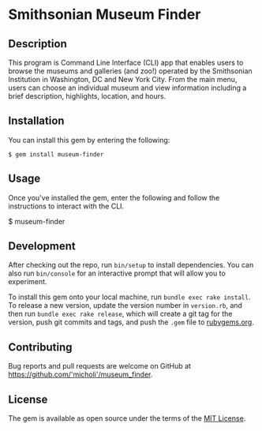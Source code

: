 # Smithsonian Museum Finder

## Description

This program is Command Line Interface (CLI) app that enables users to browse the museums and galleries (and zoo!) operated by the Smithsonian Institution in Washington, DC and New York City. From the main menu, users can choose an individual museum and view information including a brief description, highlights, location, and hours.

## Installation

You can install this gem by entering the following:

    $ gem install museum-finder

## Usage

Once you've installed the gem, enter the following and follow the instructions to interact with the CLI.

  $ museum-finder

## Development

After checking out the repo, run `bin/setup` to install dependencies. You can also run `bin/console` for an interactive prompt that will allow you to experiment.

To install this gem onto your local machine, run `bundle exec rake install`. To release a new version, update the version number in `version.rb`, and then run `bundle exec rake release`, which will create a git tag for the version, push git commits and tags, and push the `.gem` file to [rubygems.org](https://rubygems.org).

## Contributing

Bug reports and pull requests are welcome on GitHub at https://github.com/'micholi'/museum_finder.

## License

The gem is available as open source under the terms of the [MIT License](https://opensource.org/licenses/MIT).
